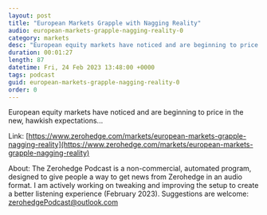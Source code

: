 ```yaml
---
layout: post
title: "European Markets Grapple with Nagging Reality"
audio: european-markets-grapple-nagging-reality-0
category: markets
desc: "European equity markets have noticed and are beginning to price in the new, hawkish expectations..."
duration: 00:01:27
length: 87
datetime: Fri, 24 Feb 2023 13:48:00 +0000
tags: podcast
guid: european-markets-grapple-nagging-reality-0
order: 0
---
```

European equity markets have noticed and are beginning to price in the new, hawkish expectations...

Link: [https://www.zerohedge.com/markets/european-markets-grapple-nagging-reality](https://www.zerohedge.com/markets/european-markets-grapple-nagging-reality)

About: The Zerohedge Podcast is a non-commercial, automated program, designed to give people a way to get news from Zerohedge in an audio format.  I am actively working on tweaking and improving the setup to create a better listening experience (February 2023).  Suggestions are welcome: [zerohedgePodcast@outlook.com](mailto:zerohedgePodcast@outlook.com)